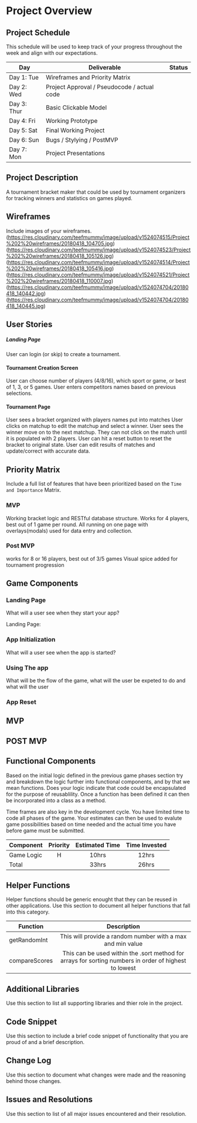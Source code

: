 # Project Overview

## Project Schedule

This schedule will be used to keep track of your progress throughout the week and align with our expectations.

|  Day | Deliverable | Status |
|---|---|---|
|Day 1: Tue| Wireframes and Priority Matrix|
|Day 2: Wed| Project Approval /  Pseudocode / actual code|
|Day 3: Thur| Basic Clickable Model |
|Day 4: Fri| Working Prototype |
|Day 5: Sat| Final Working Project |
|Day 6: Sun| Bugs / Stylying / PostMVP |
|Day 7: Mon| Project Presentations |


## Project Description

A tournament bracket maker that could be used by tournament organizers for tracking winners and statistics on games played. 

## Wireframes

Include images of your wireframes.
(https://res.cloudinary.com/teefmummy/image/upload/v1524074515/Project%202%20wireframes/20180418_104705.jpg)
(https://res.cloudinary.com/teefmummy/image/upload/v1524074523/Project%202%20wireframes/20180418_105126.jpg)
(https://res.cloudinary.com/teefmummy/image/upload/v1524074514/Project%202%20wireframes/20180418_105416.jpg)
(https://res.cloudinary.com/teefmummy/image/upload/v1524074521/Project%202%20wireframes/20180418_110007.jpg)
(https://res.cloudinary.com/teefmummy/image/upload/v1524074704/20180418_140442.jpg)
(https://res.cloudinary.com/teefmummy/image/upload/v1524074704/20180418_140445.jpg)

## User Stories

##### Landing Page
User can login (or skip) to create a tournament. 
#### Tournament Creation Screen
User can choose number of players (4/8/16), which sport or game, or best of 1, 3, or 5 games.
User enters competitors names based on previous selections. 
#### Tournament Page
User sees a bracket organized with players names put into matches
User clicks on matchup to edit the matchup and select a winner.
User sees the winner move on to the next matchup. They can not click on the match until it is populated with 2 players. 
User can hit a reset button to reset the bracket to original state. 
User can edit results of matches and update/correct with accurate data.

## Priority Matrix

Include a full list of features that have been prioritized based on the `Time and Importance` Matrix.
### MVP
Working bracket logic and RESTful database structure.
Works for 4 players, best out of 1 game per round.
All running on one page with overlays(modals) used for data entry and collection.

### Post MVP
works for 8 or 16 players, best out of 3/5 games
Visual spice added for tournament progression






## Game Components

### Landing Page
What will a user see when they start your app?

Landing Page:


### App Initialization
What will a user see when the app is started?


### Using The app
What will be the flow of the game, what will the user be expeted to do and what will the user 


### App Reset


## MVP

## POST MVP

## Functional Components

Based on the initial logic defined in the previous game phases section try and breakdown the logic further into functional components, and by that we mean functions.  Does your logic indicate that code could be encapsulated for the purpose of reusablility.  Once a function has been defined it can then be incorporated into a class as a method.

Time frames are also key in the development cycle.  You have limited time to code all phases of the game.  Your estimates can then be used to evalute game possibilities based on time needed and the actual time you have before game must be submitted.

| Component | Priority | Estimated Time | Time Invested |
| --- | :---: |  :---: | :---: |
| Game Logic | H | 10hrs| 12hrs |
| Total |  | 33hrs| 26hrs |

## Helper Functions
Helper functions should be generic enought that they can be reused in other applications. Use this section to document all helper functions that fall into this category.

| Function | Description |
| --- | :---: |
| getRandomInt | This will provide a random number with a max and min value |
| compareScores | This can be used within the .sort method for arrays for sorting numbers in order of highest to lowest |

## Additional Libraries
 Use this section to list all supporting libraries and thier role in the project.

## Code Snippet

Use this section to include a brief code snippet of functionality that you are proud of and a brief description.


## Change Log
 Use this section to document what changes were made and the reasoning behind those changes.


## Issues and Resolutions
 Use this section to list of all major issues encountered and their resolution.

